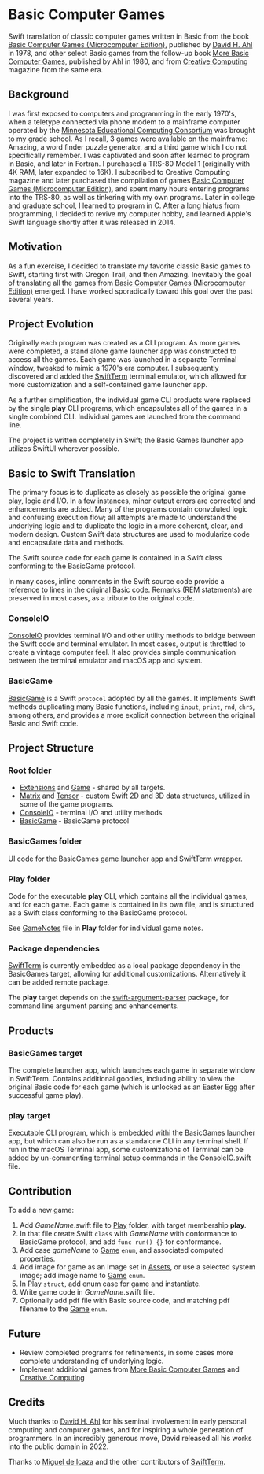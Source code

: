 #  Basic Computer Games

Swift translation of classic computer games written in Basic from the book [Basic Computer Games (Microcomputer Edition)](https://www.atariarchives.org/basicgames/), published by [David H. Ahl](https://www.swapmeetdave.com/Ahl/DHAbio.htm) in 1978, and other select Basic games from the follow-up book [More Basic Computer Games](https://archive.org/details/More_BASIC_Computer_Games), published by Ahl in 1980, and from [Creative Computing](https://archive.org/details/creativecomputing) magazine from the same era.

## Background

I was first exposed to computers and programming in the early 1970's, when a teletype connected via phone modem to a mainframe computer operated by the [Minnesota Educational Computing Consortium](https://en.wikipedia.org/wiki/MECC) was brought to my grade school. As I recall, 3 games were available on the mainframe: Amazing, a word finder puzzle generator, and a third game which I do not specifically remember. I was captivated and soon after learned to program in Basic, and later in Fortran. I purchased a TRS-80 Model 1 (originally with 4K RAM, later expanded to 16K). I subscribed to Creative Computing magazine and later purchased the compilation of games [Basic Computer Games (Microcomputer Edition)](https://www.atariarchives.org/basicgames/), and spent many hours entering programs into the TRS-80, as well as tinkering with my own programs. Later in college and graduate school, I learned to program in C. After a long hiatus from programming, I decided to revive my computer hobby, and learned Apple's Swift language shortly after it was released in 2014.

## Motivation

As a fun exercise, I decided to translate my favorite classic Basic games to Swift, starting first with Oregon Trail, and then Amazing. Inevitably the goal of translating all the games from [Basic Computer Games (Microcomputer Edition)](https://www.atariarchives.org/basicgames/) emerged. I have worked sporadically toward this goal over the past several years.

## Project Evolution

Originally each program was created as a CLI program. As more games were completed, a stand alone game launcher app was constructed to access all the games. Each game was launched in a separate Terminal window, tweaked to mimic a 1970's era computer. I subsequently discovered and added the [SwiftTerm](https://github.com/migueldeicaza/SwiftTerm.git) terminal emulator, which allowed for more customization and a self-contained game launcher app. 

As a further simplification, the individual game CLI products were replaced by the single **play** CLI programs, which encapsulates all of the games in a single combined CLI. Individual games are launched from the command line.

The project is written completely in Swift; the Basic Games launcher app utilizes SwiftUI wherever possible.

## Basic to Swift Translation

The primary focus is to duplicate as closely as possible the original game play, logic and I/O. In a few instances, minor output errors are corrected and enhancements are added. Many of the programs contain convoluted logic and confusing execution flow; all attempts are made to understand the underlying logic and to duplicate the logic in a more coherent, clear, and modern design. Custom Swift data structures are used to modularize code and encapsulate data and methods.

The Swift source code for each game is contained in a Swift class conforming to the BasicGame protocol.

In many cases, inline comments in the Swift source code provide a reference to lines in the original Basic code. Remarks (REM statements) are preserved in most cases, as a tribute to the original code.
 
### ConsoleIO

[ConsoleIO](ConsoleIO.swift) provides terminal I/O and other utility methods to bridge between the Swift code and terminal emulator. In most cases, output is throttled to create a vintage computer feel. It also provides simple communication between the terminal emulator and macOS app and system.

### BasicGame

[BasicGame](BasicGame.swift) is a Swift `protocol` adopted by all the games. It implements Swift methods duplicating many Basic functions, including `input`, `print`, `rnd`, `chr$`, among others, and provides a more explicit connection between the original Basic and Swift code.

## Project Structure

### Root folder

- [Extensions](Extensions.swift) and [Game](Game.swift) - shared by all targets.
- [Matrix](Matrix.swift) and [Tensor](Tensor.swift) - custom Swift 2D and 3D data structures, utilized in some of the game programs.
- [ConsoleIO](ConsoleIO.swift) - terminal I/O and utility methods
- [BasicGame](BasicGame.swift) - BasicGame protocol

### BasicGames folder 

UI code for the BasicGames game launcher app and SwiftTerm wrapper.

### Play folder

Code for the executable **play** CLI, which contains all the individual games, and for each game. Each game is contained in its own file, and is structured as a Swift class conforming to the BasicGame protocol.

See [GameNotes](Play/GameNotes.md) file in **Play** folder for individual game notes.

### Package dependencies

[SwiftTerm](https://github.com/migueldeicaza/SwiftTerm.git) is currently embedded as a local package dependency in the BasicGames target, allowing for additional customizations. Alternatively it can be added remote package.

The **play** target depends on the [swift-argument-parser](https://github.com/apple/swift-argument-parser) package, for command line argument parsing and enhancements.

## Products

### BasicGames target

The complete launcher app, which launches each game in separate window in SwiftTerm. Contains additional goodies, including ability to view the original Basic code for each game (which is unlocked as an Easter Egg after successful game play).

### play target

Executable CLI program, which is embedded withi the BasicGames launcher app, but which can also be run as a standalone CLI in any terminal shell. If run in the macOS Terminal app, some customizations of Terminal can be added by un-commenting terminal setup commands in the ConsoleIO.swift file.

## Contribution

To add a new game:

1. Add *GameName*.swift file to [Play](Play) folder, with target membership **play**.
2. In that file create Swift `class` with *GameName* with conformance to BasicGame protocol, and add `func run() {}` for conformance.
2. Add case *gameName* to [Game](Game.swift) `enum`, and associated computed properties.
3. Add image for game as an Image set in [Assets](BasicGames/Assets), or use a selected system image; add image name to [Game](Game.swift) `enum`.
4. In [Play](Play/PlayCommand.swift) `struct`, add enum case for game and instantiate.
5. Write game code in *GameName*.swift file.
6. Optionally add pdf file with Basic source code, and matching pdf filename to the [Game](Game.swift) `enum`.

## Future

- Review completed programs for refinements, in some cases more complete understanding of underlying logic.
- Implement additional games from [More Basic Computer Games](https://archive.org/details/More_BASIC_Computer_Games) and [Creative Computing](https://archive.org/details/creativecomputing)

## Credits

Much thanks to [David H. Ahl](https://www.swapmeetdave.com/Ahl/DHAbio.htm) for his seminal involvement in early personal computing and computer games, and for inspiring a whole generation of programmers. In an incredibly generous move, David released all his works into the public domain in 2022.

Thanks to [Miguel de Icaza](https://github.com/migueldeicaza) and the other contributors of [SwiftTerm](https://github.com/migueldeicaza/SwiftTerm.git).
